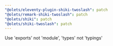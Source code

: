 ```yaml
---
"@olets/eleventy-plugin-shiki-twoslash": patch
"@olets/remark-shiki-twoslash": patch
"@olets/shiki": patch
"@olets/shiki-twoslash": patch
---
```


Use 'exports' not 'module', 'types' not 'typings'
